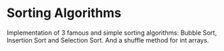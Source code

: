 # Sorting Algorithms

Implementation of 3 famous and simple sorting algorithms: Bubble Sort, Insertion Sort and Selection Sort.
And a shuffle method for int arrays.

